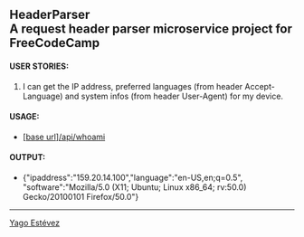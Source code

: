 HeaderParser <br />A request header parser microservice project for FreeCodeCamp
----
#### USER STORIES:

1. I can get the IP address, preferred languages (from header Accept-Language) and system infos (from header User-Agent) for my device. 

#### USAGE:
* [[base url]/api/whoami](https://headerparser-fcc-project-2.glitch.me/api/whoami)

#### OUTPUT:
* {"ipaddress":"159.20.14.100","language":"en-US,en;q=0.5",
"software":"Mozilla/5.0 (X11; Ubuntu; Linux x86_64; rv:50.0) Gecko/20100101 Firefox/50.0"}

---
[Yago Estévez](https://twitter.com/yagoestevez)
